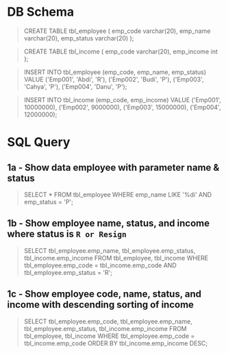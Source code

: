 # DB Schema

> CREATE TABLE tbl_employee (
>   emp_code varchar(20),
>   emp_name varchar(20),
>   emp_status varchar(20)
> );

> CREATE TABLE tbl_income (
>   emp_code varchar(20),
>   emp_income int
> );

> INSERT INTO tbl_employee (emp_code, emp_name, emp_status)
> VALUE
>   ('Emp001', 'Abdi', 'R'),
>   ('Emp002', 'Budi', 'P'),
>   ('Emp003', 'Cahya', 'P'),
>   ('Emp004', 'Danu', 'P');

> INSERT INTO tbl_income (emp_code, emp_income)
> VALUE
>   ('Emp001', 10000000),
>   ('Emp002', 9000000),
>   ('Emp003', 15000000),
>   ('Emp004', 12000000);


# SQL Query

## 1a - Show data employee with parameter name & status
> SELECT * FROM tbl_employee WHERE emp_name LIKE '%di' AND emp_status = 'P';

## 1b - Show employee name, status, and income where status is `R or Resign`
> SELECT
>   tbl_employee.emp_name,
>   tbl_employee.emp_status,
>   tbl_income.emp_income
> FROM tbl_employee, tbl_income
> WHERE tbl_employee.emp_code = tbl_income.emp_code AND tbl_employee.emp_status = 'R';

## 1c - Show employee code, name, status, and income with descending sorting of income
> SELECT
>   tbl_employee.emp_code,
>   tbl_employee.emp_name,
>   tbl_employee.emp_status,
>   tbl_income.emp_income
> FROM tbl_employee, tbl_income
> WHERE tbl_employee.emp_code = tbl_income.emp_code
> ORDER BY tbl_income.emp_income DESC;